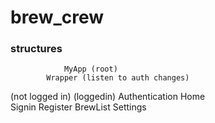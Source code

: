 # brew_crew

### structures
                MyApp (root)
            Wrapper (listen to auth changes)
 (not logged in)                    (loggedin)
 Authentication                         Home   
Signin      Register             BrewList   Settings
